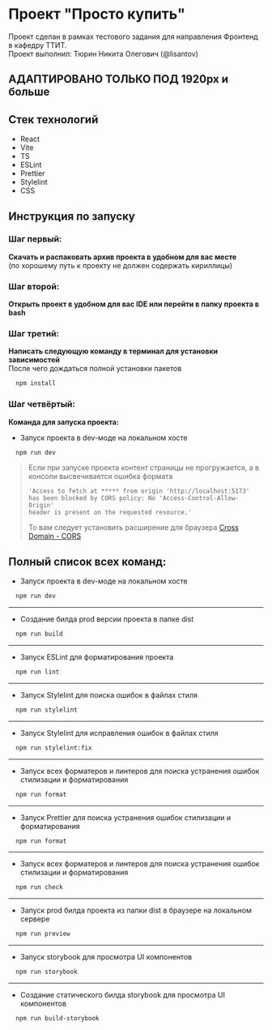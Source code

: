 # Проект "Просто купить"

Проект сделан в рамках тестового задания для направления Фронтенд в кафедру ТТИТ.  
Проект выполнил: Тюрин Никита Олегович (@lisantov)

## АДАПТИРОВАНО ТОЛЬКО ПОД 1920px и больше

## Стек технологий
   - React
   - Vite
   - TS
   - ESLint
   - Prettier
   - Stylelint
   - CSS

## Инструкция по запуску

### Шаг первый: 
**Скачать и распаковать архив проекта в удобном для вас месте**  
(по хорошему путь к проекту не должен содержать кириллицы)

### Шаг второй:
**Открыть проект в удобном для вас IDE или перейти в папку проекта в bash**  

### Шаг третий:
**Написать следующую команду в терминал для установки зависимостей**  
После чего дождаться полной установки пакетов
```bash
  npm install
```

### Шаг четвёртый:
**Команда для запуска проекта:**

- Запуск проекта в dev-моде на локальном хосте
```bash    
  npm run dev
```
> Если при запуске проекта контент страницы не прогружается, а в консоли высвечивается ошибка формата 
> ```
> 'Access to fetch at ***** from origin 'http://localhost:5173' 
> has been blocked by CORS policy: No 'Access-Control-Allow-Origin' 
> header is present on the requested resource.'
> ```
> То вам следует установить расширение для браузера [Cross Domain - CORS](https://chromewebstore.google.com/detail/cross-domain-cors/mjhpgnbimicffchbodmgfnemoghjakai)

## Полный список всех команд:
- Запуск проекта в dev-моде на локальном хосте
```bash    
  npm run dev
```
-------------------
- Создание билда prod версии проекта в папке dist
```bash    
  npm run build
```
-------------------
- Запуск ESLint для форматирования проекта
```bash    
  npm run lint
```
-------------------
- Запуск Stylelint для поиска ошибок в файлах стиля
```bash    
  npm run stylelint
```
-------------------
- Запуск Stylelint для исправления ошибок в файлах стиля
```bash    
  npm run stylelint:fix
```
-------------------
- Запуск всех форматеров и линтеров для поиска устранения ошибок стилизации и форматирования
```bash    
  npm run format
```
-------------------
- Запуск Prettier для поиска устранения ошибок стилизации и форматирования
```bash    
  npm run format
```
-------------------
- Запуск всех форматеров и линтеров для поиска устранения ошибок стилизации и форматирования
```bash    
  npm run check
```
-------------------
- Запуск prod билда проекта из папки dist в браузере на локальном сервере
```bash    
  npm run preview
```
-------------------
- Запуск storybook для просмотра UI компонентов

```bash    
  npm run storybook
```
-------------------
- Создание статического билда storybook для просмотра UI компонентов

```bash    
  npm run build-storybook
```

